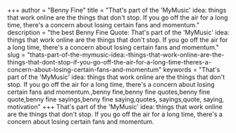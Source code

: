+++
author = "Benny Fine"
title = "That's part of the 'MyMusic' idea: things that work online are the things that don't stop. If you go off the air for a long time, there's a concern about losing certain fans and momentum."
description = "the best Benny Fine Quote: That's part of the 'MyMusic' idea: things that work online are the things that don't stop. If you go off the air for a long time, there's a concern about losing certain fans and momentum."
slug = "thats-part-of-the-mymusic-idea:-things-that-work-online-are-the-things-that-dont-stop-if-you-go-off-the-air-for-a-long-time-theres-a-concern-about-losing-certain-fans-and-momentum"
keywords = "That's part of the 'MyMusic' idea: things that work online are the things that don't stop. If you go off the air for a long time, there's a concern about losing certain fans and momentum.,benny fine,benny fine quotes,benny fine quote,benny fine sayings,benny fine saying,quotes, sayings,quote, saying, motivation"
+++
That's part of the 'MyMusic' idea: things that work online are the things that don't stop. If you go off the air for a long time, there's a concern about losing certain fans and momentum.
